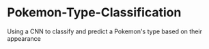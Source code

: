 # Pokemon-Type-Classification
Using a CNN to classify and predict a Pokemon's type based on their appearance
